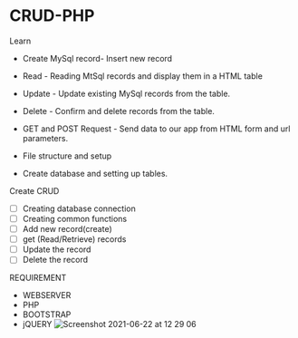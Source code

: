 # CRUD-PHP
Learn 
- Create MySql record- Insert new record
- Read - Reading MtSql records and display them in a HTML table
- Update - Update existing MySql records from the table.
- Delete - Confirm and delete records from the table.
- GET and POST Request - Send data to our app from HTML form and url parameters.
- File structure and setup

- Create database and setting up tables.

Create CRUD
- [ ] Creating database connection
- [ ] Creating common functions
- [ ] Add new record(create)
- [ ] get (Read/Retrieve) records 
- [ ] Update the record
- [ ] Delete the record

REQUIREMENT
* WEBSERVER
* PHP
* BOOTSTRAP
* jQUERY
![Screenshot 2021-06-22 at 12 29 06](https://user-images.githubusercontent.com/82021741/122909463-814e3800-d355-11eb-9f2b-3b16b453297a.png)
